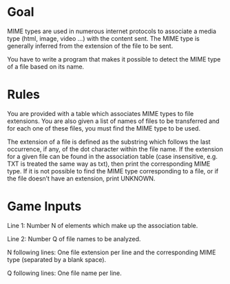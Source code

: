 # Goal
MIME types are used in numerous internet protocols to associate a media type (html, image, video ...) with the content sent. The MIME type is generally inferred from the extension of the file to be sent.

You have to write a program that makes it possible to detect the MIME type of a file based on its name.
# Rules
You are provided with a table which associates MIME types to file extensions. You are also given a list of names of files to be transferred and for each one of these files, you must find the MIME type to be used.

The extension of a file is defined as the substring which follows the last occurrence, if any, of the dot character within the file name.
If the extension for a given file can be found in the association table (case insensitive, e.g. TXT is treated the same way as txt), then print the corresponding MIME type. If it is not possible to find the MIME type corresponding to a file, or if the file doesn’t have an extension, print UNKNOWN.

# Game Inputs
Line 1: Number N of elements which make up the association table.

Line 2: Number Q of file names to be analyzed.

N following lines: One file extension per line and the corresponding MIME type (separated by a blank space).

Q following lines: One file name per line.